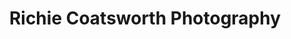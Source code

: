 ---
title: "Richie Coatsworth Photography"
url: /crook/richie-coatsworth-photography/
shop: photo
---